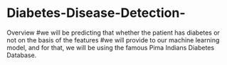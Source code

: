 # Diabetes-Disease-Detection-
Overview #we will be predicting that whether the patient has diabetes or not on the basis of the features #we will provide to our machine learning model, and for that, we will be using the famous Pima Indians Diabetes Database.
